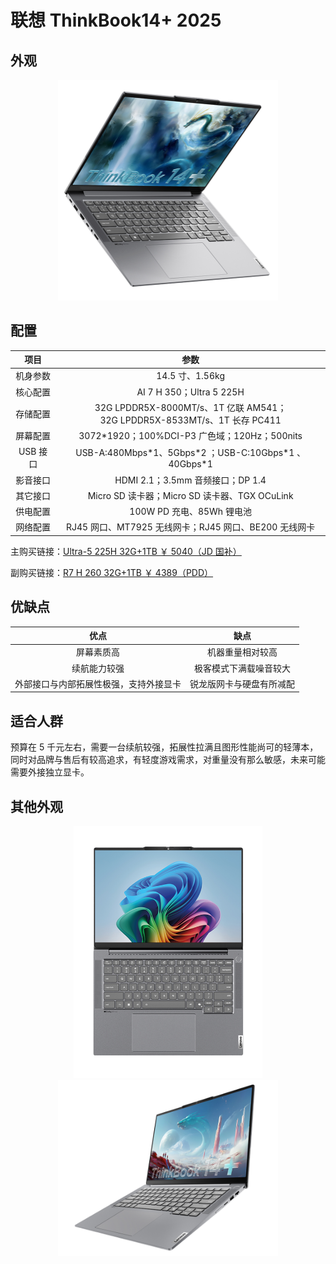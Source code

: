 # 联想 ThinkBook14+ 2025

## 外观

<div style="margin: 0 auto; text-align: center; width: 70%"><img src="./assets/thinkbook14+ 2.png" /></div>

## 配置

|   项目   |                                     参数                                      |
| :------: | :---------------------------------------------------------------------------: |
| 机身参数 |                                14.5 寸、1.56kg                                |
| 核心配置 |                           AI 7 H 350；Ultra 5 225H                            |
| 存储配置 | 32G LPDDR5X-8000MT/s、1T 亿联 AM541；<br/>32G LPDDR5X-8533MT/s、1T 长存 PC411 |
| 屏幕配置 |                 3072\*1920；100%DCI-P3 广色域；120Hz；500nits                 |
| USB 接口 |           USB-A:480Mbps\*1、5Gbps\*2 ；USB-C:10Gbps\*1 、40Gbps\*1            |
| 影音接口 |                       HDMI 2.1；3.5mm 音频接口；DP 1.4                        |
| 其它接口 |                 Micro SD 读卡器；Micro SD 读卡器、TGX OCuLink                 |
| 供电配置 |                           100W PD 充电、85Wh 锂电池                           |
| 网络配置 |             RJ45 网口、MT7925 无线网卡；RJ45 网口、BE200 无线网卡             |

主购买链接：[Ultra-5 225H 32G+1TB ￥ 5040（JD 国补）](https://3.cn/2i8-mIur)

副购买链接：[R7 H 260 32G+1TB ￥ 4389（PDD）](https://mobile.yangkeduo.com/goods1.html?ps=MtMm6QvpMP)

## 优缺点[<Icon icon="clarity:info-line" />](/recommend/推荐#优缺点)

|                  优点                  |          缺点          |
| :------------------------------------: | :--------------------: |
|               屏幕素质高               |    机器重量相对较高    |
|              续航能力较强              | 极客模式下满载噪音较大 |
| 外部接口与内部拓展性极强，支持外接显卡 |   锐龙版网卡与硬盘有所减配 |

<!-- ::: warning 品控注意
**但因为联想今年的产品品控问题，我们建议你机器到手之后，一定要做详细的检查，确保机器没有任何问题之后再进行激活。**
::: -->

## 适合人群

预算在 5 千元左右，需要一台续航较强，拓展性拉满且图形性能尚可的轻薄本，同时对品牌与售后有较高追求，有轻度游戏需求，对重量没有那么敏感，未来可能需要外接独立显卡。

## 其他外观

<div style="margin: 0 auto; text-align: center; width: 60%"><img src="./assets/thinkbook14+ 1.png" /></div>

<div style="margin: 0 auto; text-align: center; width: 70%"><img src="./assets/thinkbook14+ 3.png" /></div>
